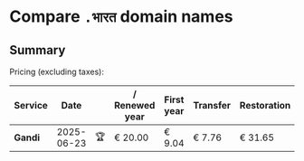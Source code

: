 # Compare `.भारत` domain names

## Summary

Pricing (excluding taxes):

| Service | Date |  | / Renewed year | First year | Transfer | Restoration |
|--|--|--|--|--|--|--|
| **Gandi** | 2025-06-23 | 🏆 | € 20.00 | € 9.04 | € 7.76 | € 31.65 |

